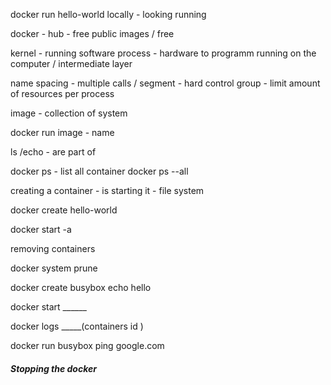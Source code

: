 docker run hello-world 
locally - looking running 

docker - hub - free public images / free 

kernel - running software process - hardware to programm running on the computer / intermediate layer 

name spacing - multiple calls / segment - hard 
control group - limit amount of resources per process 


image - collection of system 

docker run  image - name 

ls /echo - are part of 

docker ps - list all container 
docker ps --all 

creating a container - is starting it - file system 

docker create hello-world 

docker start -a 

 removing containers 

 docker system prune

 docker create busybox echo hello 

 docker start ______

docker logs _____(containers id ) 


docker run busybox ping google.com 

##### Stopping the docker 





